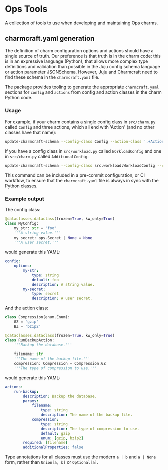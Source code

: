 # Ops Tools

A collection of tools to use when developing and maintaining Ops charms.

## charmcraft.yaml generation

The definition of charm configuration options and actions should have a single source of truth. Our preference is that truth is in the charm code: this is in an expressive language (Python), that allows more complex type definitions and validation than possible in the Juju config schema language or action parameter JSONSchema. However, Juju and Charmcraft need to find these schema in the `charmcraft.yaml` file.

The package provides tooling to generate the appropriate `charmcraft.yaml` sections for `config` and `actions` from config and action classes in the charm Python code.

### Usage

For example, if your charm contains a single config class in `src/charm.py` called `Config` and three actions, which all end with 'Action' (and no other classes have that name):

```bash
update-charmcraft-schema --config-class Config --action-class '.+Action'
```

If you have a config class in `src/workload.py` called `WorkloadConfig` and one in `src/charm.py` called `AdditionalConfig`:

```bash
update-charmcraft-schema --config-class src.workload:WorkloadConfig --config-class src.charm:AdditionalConfig
```

This command can be included in a pre-commit configuration, or CI workflow, to ensure that the `charmcraft.yaml` file is always in sync with the Python classes.

### Example output

The config class:

```python
@dataclasses.dataclass(frozen=True, kw_only=True)
class MyConfig:
    my_str: str = "foo"
    '''A string value.'''
    my_secret: ops.Secret | None = None
    '''A user secret.'''
```

would generate this YAML:

```yaml
config:
    options:
        my-str:
            type: string
            default: foo
            description: A string value.
        my-secret:
            type: secret
            description: A user secret.
```

And the action class:

```python
class Compression(enum.Enum):
    GZ = 'gzip'
    BZ = 'bzip2'

@dataclasses.dataclass(frozen=True, kw_only=True)
class RunBackupAction:
    '''Backup the database.'''

    filename: str
    '''The name of the backup file.'''
    compression: Compression = Compression.GZ
    '''The type of compression to use.'''
```

would generate this YAML:

```yaml
actions:
    run-backup:
        description: Backup the database.
        params:
            filename:
                type: string
                description: The name of the backup file.
            compression:
                type: string
                description: The type of compression to use.
                default: gzip
                enum: [gzip, bzip2]
        required: [filename]
        additionalProperties: false
```

Type annotations for all classes must use the modern `a | b` and `a | None` form, rather than `Union[a, b]` or `Optional[a]`.
